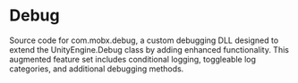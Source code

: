 # Debug
Source code for com.mobx.debug, a custom debugging DLL designed to extend the UnityEngine.Debug class by adding enhanced functionality. This augmented feature set includes conditional logging, toggleable log categories, and additional debugging methods.
